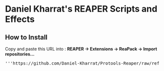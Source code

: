 # Daniel Kharrat's REAPER Scripts and Effects

## How to Install

Copy and paste this URL into :
**REAPER → Extensions → ReaPack → Import repositories…**

<pre>'''https://github.com/Daniel-Kharrat/Protools-Reaper/raw/refs/heads/master/index.xml'''</pre>
